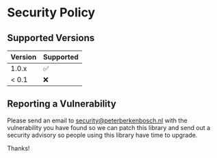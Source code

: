# Security Policy

## Supported Versions

| Version | Supported          |
| ------- | ------------------ |
| 1.0.x   | :white_check_mark: |
| < 0.1   | :x:                |

## Reporting a Vulnerability

Please send an email to security@peterberkenbosch.nl with the vulnerability you have found so we can patch this library and send out a security advisory so people using this library have time to upgrade.

Thanks!
